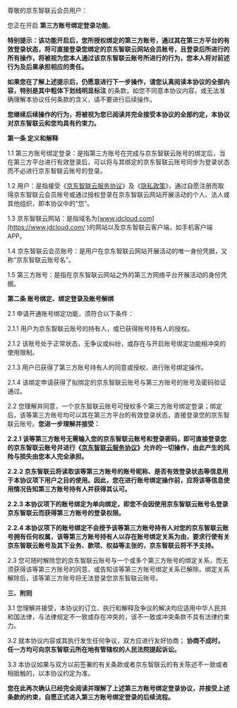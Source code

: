 尊敬的京东智联云会员用户：

您正在开启 **第三方账号绑定登录功能**。

**特别提示：该功能开启后，您所授权绑定的第三方账号，通过其在第三方平台的有效登录状态，将可直接登录您绑定的京东智联云网站会员账号，且登录后所进行的所有操作，将被视为您本人通过该京东智联云账号所进行的行为，您本人将对前述行为及后果承担相应的责任。**

**如果您在了解上述提示后，仍愿意进行下一步操作，**请您认真阅读本协议的全部内容，特别是其中**粗体下划线明显标注**  的条款，如您不同意本协议内容，或无法准确理解本协议任何条款的含义，请不要进行后续操作。

**您继续后续操作的行为，将被视为您已阅读并完全接受本协议的全部约定，本协议对京东智联云和您均具有约束力。**

 

**第一条 定义和解释**

1.1 第三方账号绑定登录：是指第三方账号在完成与京东智联云账号的绑定后，当在第三方平台进行有效登录后，可以将与其绑定的京东智联云账号同步为登录状态而不必进行京东智联云账号的登录。

1.2 用户：是指接受《[京东智联云服务协议](https://docs.jdcloud.com/platform-agreement/service-agreement)》及《[隐私政策](https://docs.jdcloud.com/platform-agreement/privacy-policy)》，通过自愿注册而取得京东智联云会员账号或通过授权登录在京东智联云网站开展活动的个人、法人或其他组织，即本协议中的“您”。

1.3 京东智联云网站：是指域名为[www.jdcloud.com](https://www.jdcloud.com/ )的网站以及京东智联云客户端，如手机客户端APP。

1.4 京东智联云会员账号：是用户在京东智联云网站开展活动的唯一身份凭据，又称“京东智联云账号名”。

1.5 第三方账号：是指在京东智联云网站之外的第三方网络平台开展活动的身份凭据。

 

**第二条 账号绑定、绑定登录及账号解绑**

2.1 申请开通账号绑定功能，须符合以下条件：

2.1.1 用户为京东智联云账号的持有人，或已获得账号持有人的授权。

2.1.2 该账号处于正常状态，无争议或纠纷，或存在与开启账号绑定功能相冲突的使用限制。

2.1.3 用户已获得了第三方账号持有人的同意或授权，进行账号绑定操作。

2.1.4 该绑定申请获得了拟绑定的京东智联云账号与第三方账号的账号及密码验证通过。

2.2 您理解并同意，一个京东智联云账号可授权多个第三方账号绑定登录；绑定后，该等第三方账号均可以其在第三方平台的有效登录状态，直接登录您的京东智联云账号。**您进一步理解并接受：**

**2.2.1 该等第三方账号无需输入您的京东智联云账号和登录密码，即可直接登录您的京东智联云账号并进行《**[**京东智联云服务协议**](https://docs.jdcloud.com/platform-agreement/service-agreement)**》允许的一切操作，由此产生的风险与损失由您本人完全承担。**

**2.2.2 京东智联云将读取该等第三方账号的账号昵称、是否有效登录状态等信息用于本协议项下用户之目的使用。因此，您在进行账号绑定操作前，应将该等信息使用情况告知第三方账号持有人并获得其认可。**

**2.2.3 本协议项下的账号绑定为单向绑定，即您不会因使用京东智联云账号名登录京东智联云而获得第三方账号的登录权限。**

**2.2.4 本协议项下的账号绑定不会授予该等第三方账号持有人对您的京东智联云账号拥有任何权属，该等第三方账号持有人以存在账号绑定关系为由，要求行使有关京东智联云账号及其下业务、款项、权益等主张的，京东智联云将不予支持。**

2.3 您可随时解除您的京东智联云账号与一个或多个第三方账号的绑定关系，而无须获得该等第三方账号的同意，或告知该等第三方账号绑定关系已解除。绑定关系解除后，该等第三方账号将无法登录您京东智联云账号。

 

**三、附则**

3.1 您理解并接受，本协议的订立、执行和解释及争议的解决均应适用中华人民共和国法律，与法律规定不一致或存在冲突的，该不一致或冲突条款不具有法律约束力。

3.2 就本协议内容或其执行发生任何争议，双方应进行友好协商； **协商不成时，任一方均可向京东智联云所在地有管辖权的人民法院提起诉讼。**

3.3 本协议如果与双方以前签署的有关条款或者京东智联云的有关陈述不一致或者相抵触的，以本协议约定为准。

 **您在此再次确认已经完全阅读并理解了上述第三方账号绑定登录协议，并接受上述条款的约束，自愿正式进入第三方账号绑定登录的后续流程。**
 
